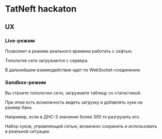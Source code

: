 # TatNeft hackaton


## UX
### Live-режим

Позволяет в режиме реального времени работать с сефтью.

Топология сети загружается с сервера. 

В дальнейшем взаимодействие идет по WebSocket-соединению 

### Sandbox-режим

Вы строете топологию сети, загружаете таблицу со статистикой.

При этом есть возможность видеть загрузку и добавлять хуки на размер бака.

Например, если в ДНС-3 значение более 300 то разгрузить его.

Набор хуков, управляющий сетью, возможно сохранить и использовать в реальной ситуации.
